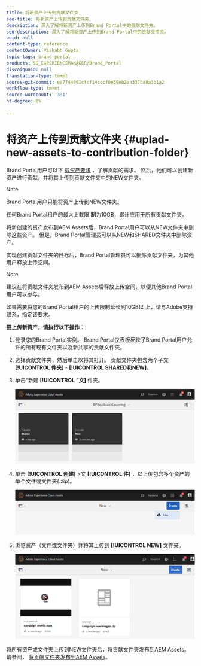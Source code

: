 ```yaml
---
title: 将新资产上传到贡献文件夹
seo-title: 将新资产上传到贡献文件夹
description: 深入了解将新资产上传到Brand Portal中的贡献文件夹。
seo-description: 深入了解将新资产上传到Brand Portal中的贡献文件夹。
uuid: null
content-type: reference
contentOwner: Vishabh Gupta
topic-tags: brand-portal
products: SG_EXPERIENCEMANAGER/Brand_Portal
discoiquuid: null
translation-type: tm+mt
source-git-commit: ea7744001cfcf14cccf0e59eb2aa337ba8a3b1a2
workflow-type: tm+mt
source-wordcount: '331'
ht-degree: 0%

---
```



# 将资产上传到贡献文件夹 {#uplad-new-assets-to-contribution-folder}

Brand Portal用户可以下 [载资产要求](brand-portal-download-asset-requirements.md) ，了解贡献的需求。
然后，他们可以创建新资产进行贡献，并将其上传到贡献文件夹中的NEW文件夹。

>[!NOTE]
>
>Brand Portal用户只能将资产上传到NEW文件夹。
>
>任何Brand Portal租户的最大上载限 **制**&#x200B;为10GB，累计应用于所有贡献文件夹。


将新创建的资产发布到AEM Assets后，Brand Portal用户可以从NEW文件夹中删除这些资产。 但是，Brand Portal管理员可以从NEW和SHARED文件夹中删除资产。

实现创建贡献文件夹的目标后，Brand Portal管理员可以删除贡献文件夹，为其他用户释放上传空间。

>[!NOTE]
>
>建议在将贡献文件夹发布到AEM Assets后释放上传空间，以便其他Brand Portal用户可以参与。
>
>如果需要将您的Brand Portal租户的上传限制延长到10GB以 **上**，请与Adobe支持联系，指定该要求。


**要上传新资产，请执行以下操作：**

1. 登录您的Brand Portal实例。
Brand Portal仪表板反映了Brand Portal用户允许的所有现有文件夹以及新共享的贡献文件夹。

1. 选择贡献文件夹，然后单击以将其打开。 贡献文件夹包含两个子文 **[!UICONTROL 件夹]** - **[!UICONTROL SHARED和NEW]**。

1. 单击“新建 **[!UICONTROL ”文]** 件夹。

   ![](assets/upload-new-assets1.png)

1. 单击 **[!UICONTROL 创建]** >文 **[!UICONTROL 件]** ，以上传包含多个资产的单个文件或文件夹(.zip)。

   ![](assets/upload-new-assets2.png)

1. 浏览资产（文件或文件夹）并将其上传到 **[!UICONTROL NEW]** 文件夹。

   ![](assets/upload-new-assets3.png)

将所有资产或文件夹上传到NEW文件夹后，将贡献文件夹发布到AEM Assets。 请参阅， [将贡献文件夹发布到AEM Assets](brand-portal-publish-contribution-folder-to-aem-assets.md)。
